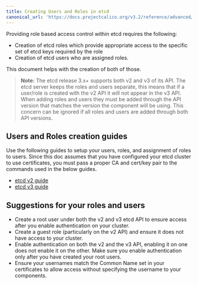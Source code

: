 ```yaml
---
title: Creating Users and Roles in etcd
canonical_url: 'https://docs.projectcalico.org/v3.2/reference/advanced/etcd-rbac/users-and-roles'
---
```


Providing role based access control within etcd requires the following:
-  Creation of etcd roles which provide appropriate access to the specific set
   of etcd keys required by the role
-  Creation of etcd users who are assigned roles.

This document helps with the creation of both of those.

> **Note:** The etcd release 3.x+ supports both v2 and v3 of its API.
The etcd server keeps the roles and users separate, this means that if a
user/role is created with the v2 API it will not appear in the v3 API.
When adding roles and users they must be added through the API version that
matches the version the component will be using.  This concern can be ignored
if all roles and users are added through both API versions.

## Users and Roles creation guides

Use the following guides to setup your users, roles, and assignment of roles
to users.  Since this doc assumes that you have configured your etcd cluster
to use certificates, you must pass a proper CA and cert/key pair to the
commands used in the below guides.

- [etcd v2 guide](https://coreos.com/etcd/docs/latest/v2/authentication.html)
- [etcd v3 guide](https://coreos.com/etcd/docs/latest/op-guide/authentication.html)

## Suggestions for your roles and users

- Create a root user under both the v2 and v3 etcd API to ensure access after
  you enable authentication on your cluster.
- Create a guest role (particularly on the v2 API) and ensure it does not have
  access to your cluster.
- Enable authentication on both the v2 and the v3 API, enabling it on one does
  not enable it on the other.  Make sure you enable authentication only after
  you have created your root users.
- Ensure your usernames match the Common Name set in your certificates to allow
  access without specifying the username to your components.
